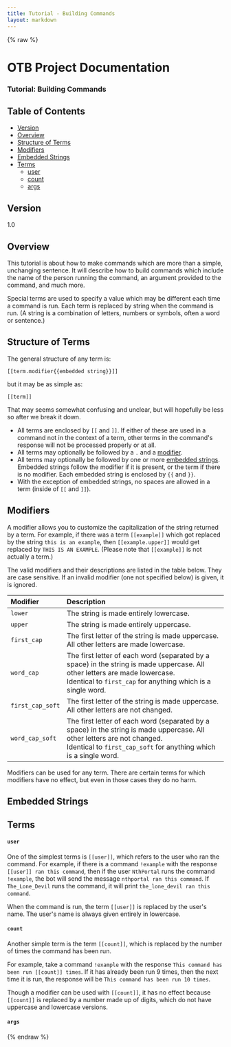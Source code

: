 ```yaml
---
title: Tutorial - Building Commands
layout: markdown
---
```


{% raw %}

# OTB Project Documentation

### Tutorial: Building Commands

## Table of Contents

- [Version](#version)
- [Overview](#overview)
- [Structure of Terms](#structure-of-terms)
- [Modifiers](#modifiers)
- [Embedded Strings](#embedded-strings)
- [Terms](#terms)
  - [user](#user)
  - [count](#count)
  - [args](#args)

## Version

1.0

## Overview

This tutorial is about how to make commands which are more than a simple, unchanging sentence. It will describe how to build commands which include the name of the person running the command, an argument provided to the command, and much more.

Special terms are used to specify a value which may be different each time a command is run. Each term is replaced by string when the command is run. (A string is a combination of letters, numbers or symbols, often a word or sentence.)

## Structure of Terms

The general structure of any term is:

```
[[term.modifier{{embedded string}}]]
```

but it may be as simple as:

```
[[term]]
```

That may seems somewhat confusing and unclear, but will hopefully be less so after we break it down.

* All terms are enclosed by `[[` and `]]`. If either of these are used in a command not in the context of a term, other terms in the command's response will not be processed properly or at all.
* All terms may optionally be followed by a `.` and a [modifier](#modifiers).
* All terms may optionally be followed by one or more [embedded strings](#embedded-strings). Embedded strings follow the modifier if it is present, or the term if there is no modifier. Each embedded string is enclosed by `{{` and `}}`.
* With the exception of embedded strings, no spaces are allowed in a term (inside of `[[` and `]]`).

## Modifiers

A modifier allows you to customize the capitalization of the string returned by a term.
For example, if there was a term `[[example]]` which got replaced by the string `this is an example`, then `[[example.upper]]` would get replaced by `THIS IS AN EXAMPLE`. (Please note that `[[example]]` is not actually a term.)

The valid modifiers and their descriptions are listed in the table below. They are case sensitive. If an invalid modifier (one not specified below) is given, it is ignored.

| Modifier | Description |
|:---------|:------------|
|`lower`|The string is made entirely lowercase.|
|`upper`|The string is made entirely uppercase.|
|`first_cap`|The first letter of the string is made uppercase. All other letters are made lowercase.|
|`word_cap`|The first letter of each word (separated by a space) in the string is made uppercase. All other letters are made lowercase.<br>Identical to `first_cap` for anything which is a single word.|
|`first_cap_soft`|The first letter of the string is made uppercase. All other letters are not changed.|
|`word_cap_soft`|The first letter of each word (separated by a space) in the string is made uppercase. All other letters are not changed.<br>Identical to `first_cap_soft` for anything which is a single word.|

Modifiers can be used for any term. There are certain terms for which modifiers have no effect, but even in those cases they do no harm.

## Embedded Strings

## Terms

#### `user`

One of the simplest terms is `[[user]]`, which refers to the user who ran the command. For example, if there is a command `!example` with the response `[[user]] ran this command`, then if the user `NthPortal` runs the command `!example`, the bot will send the message `nthportal ran this command`. If `The_Lone_Devil` runs the command, it will print `the_lone_devil ran this command`.

When the command is run, the term `[[user]]` is replaced by the user's name. The user's name is always given entirely in lowercase.

#### `count`

Another simple term is the term `[[count]]`, which is replaced by the number of times the command has been run.

For example, take a command `!example` with the response `This command has been run [[count]] times`. If it has already been run 9 times, then the next time it is run, the response will be `This command has been run 10 times`.

Though a modifier can be used with `[[count]]`, it has no effect because `[[count]]` is replaced by a number made up of digits, which do not have uppercase and lowercase versions.

#### `args`



{% endraw %}
